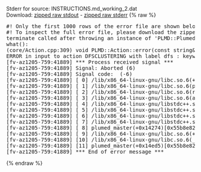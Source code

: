 Stderr for source:  INSTRUCTIONS.md_working_2.dat   
Download: [zipped raw stdout](INSTRUCTIONS.md_working_2.dat.plumed_master.stdout.txt.zip) - [zipped raw stderr](INSTRUCTIONS.md_working_2.dat.plumed_master.stderr.txt.zip) 
{% raw %}
<pre>
#! Only the first 1000 rows of the error file are shown below
#! To inspect the full error file, please download the zipped raw stderr file above
terminate called after throwing an instance of 'PLMD::Plumed::ExceptionError'
what():
(core/Action.cpp:309) void PLMD::Action::error(const string&) const
ERROR in input to action DFSCLUSTERING with label dfs : keyword ARG is compulsory for this action
[fv-az1205-759:41889] *** Process received signal ***
[fv-az1205-759:41889] Signal: Aborted (6)
[fv-az1205-759:41889] Signal code:  (-6)
[fv-az1205-759:41889] [ 0] /lib/x86_64-linux-gnu/libc.so.6(+0x42520)[0x7f130be42520]
[fv-az1205-759:41889] [ 1] /lib/x86_64-linux-gnu/libc.so.6(pthread_kill+0x12c)[0x7f130be969fc]
[fv-az1205-759:41889] [ 2] /lib/x86_64-linux-gnu/libc.so.6(raise+0x16)[0x7f130be42476]
[fv-az1205-759:41889] [ 3] /lib/x86_64-linux-gnu/libc.so.6(abort+0xd3)[0x7f130be287f3]
[fv-az1205-759:41889] [ 4] /lib/x86_64-linux-gnu/libstdc++.so.6(+0xa2b9e)[0x7f130c2a2b9e]
[fv-az1205-759:41889] [ 5] /lib/x86_64-linux-gnu/libstdc++.so.6(+0xae20c)[0x7f130c2ae20c]
[fv-az1205-759:41889] [ 6] /lib/x86_64-linux-gnu/libstdc++.so.6(+0xae277)[0x7f130c2ae277]
[fv-az1205-759:41889] [ 7] /lib/x86_64-linux-gnu/libstdc++.so.6(__cxa_rethrow+0x4b)[0x7f130c2ae52b]
[fv-az1205-759:41889] [ 8] plumed_master(+0x14274)[0x55b8e8218274]
[fv-az1205-759:41889] [ 9] /lib/x86_64-linux-gnu/libc.so.6(+0x29d90)[0x7f130be29d90]
[fv-az1205-759:41889] [10] /lib/x86_64-linux-gnu/libc.so.6(__libc_start_main+0x80)[0x7f130be29e40]
[fv-az1205-759:41889] [11] plumed_master(+0x14ed5)[0x55b8e8218ed5]
[fv-az1205-759:41889] *** End of error message ***
</pre>
{% endraw %}
